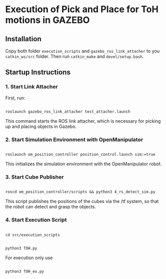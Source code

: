 
# Execution of Pick and Place for ToH motions in GAZEBO

## Installation
Copy both folder `execution_scripts` and `gazebo_ros_link_attacher` to you `catkin_ws/src` folder. Then run ``catkin_make`` and ``devel/setup.bash``.

## Startup Instructions

### 1. Start Link Attacher
First, run:
```

roslaunch gazebo_ros_link_attacher test_attacher.launch

```
This command starts the ROS link attacher, which is necessary for picking up and placing objects in Gazebo.

### 2. Start Simulation Environment with OpenManipulator

```

roslaunch om_position_controller position_control.launch sim:=true

```
This initializes the simulation environment with the OpenManipulator robot.

### 3. Start Cube Publisher
```

roscd om_position_controller/scripts && python3 4_rs_detect_sim.py

```
This script publishes the positions of the cubes via the /tf system, so that the robot can detect and grasp the objects.

### 4. Start Execution Script
```

cd src/execution_scripts

```
```

python3 TOH.py

```
For execution only use
```

python3 TOH_ex.py

```


